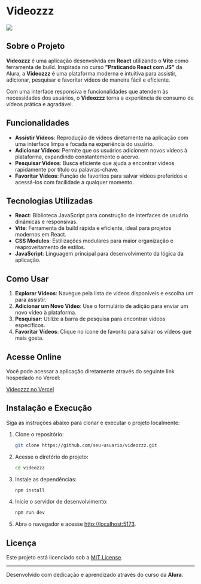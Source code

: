 # Videozzz
<img src='./public/'>

## Sobre o Projeto

**Videozzz** é uma aplicação desenvolvida em **React** utilizando o **Vite** como ferramenta de build. Inspirada no curso **"Praticando React com JS"** da Alura, a **Videozzz** é uma plataforma moderna e intuitiva para assistir, adicionar, pesquisar e favoritar vídeos de maneira fácil e eficiente.

Com uma interface responsiva e funcionalidades que atendem às necessidades dos usuários, o **Videozzz** torna a experiência de consumo de vídeos prática e agradável.

## Funcionalidades

- **Assistir Vídeos**: Reprodução de vídeos diretamente na aplicação com uma interface limpa e focada na experiência do usuário.
- **Adicionar Vídeos**: Permite que os usuários adicionem novos vídeos à plataforma, expandindo constantemente o acervo.
- **Pesquisar Vídeos**: Busca eficiente que ajuda a encontrar vídeos rapidamente por título ou palavras-chave.
- **Favoritar Vídeos**: Função de favoritos para salvar vídeos preferidos e acessá-los com facilidade a qualquer momento.

## Tecnologias Utilizadas

- **React**: Biblioteca JavaScript para construção de interfaces de usuário dinâmicas e responsivas.
- **Vite**: Ferramenta de build rápida e eficiente, ideal para projetos modernos em React.
- **CSS Modules**: Estilizações modulares para maior organização e reaproveitamento de estilos.
- **JavaScript**: Linguagem principal para desenvolvimento da lógica da aplicação.

## Como Usar

1. **Explorar Vídeos**: Navegue pela lista de vídeos disponíveis e escolha um para assistir.
2. **Adicionar um Novo Vídeo**: Use o formulário de adição para enviar um novo vídeo à plataforma.
3. **Pesquisar**: Utilize a barra de pesquisa para encontrar vídeos específicos.
4. **Favoritar Vídeos**: Clique no ícone de favorito para salvar os vídeos que mais gosta.

## Acesse Online

Você pode acessar a aplicação diretamente através do seguinte link hospedado no Vercel:

[Videozzz no Vercel](https://videozzz.vercel.app)

## Instalação e Execução

Siga as instruções abaixo para clonar e executar o projeto localmente:

1. Clone o repositório:

   ```bash
   git clone https://github.com/seu-usuario/videozzz.git
   ```

2. Acesse o diretório do projeto:

   ```bash
   cd videozzz
   ```

3. Instale as dependências:

   ```bash
   npm install
   ```

4. Inicie o servidor de desenvolvimento:

   ```bash
   npm run dev
   ```

5. Abra o navegador e acesse [http://localhost:5173](http://localhost:5173).

## Licença

Este projeto está licenciado sob a [MIT License](LICENSE).

---

Desenvolvido com dedicação e aprendizado através do curso da **Alura**.


